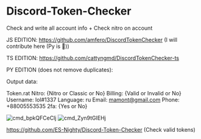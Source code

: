# Discord-Token-Checker
Check and write all account info + Check nitro on account

JS EDITION: https://github.com/amfero/DiscordTokenChecker (I will contribute here (Py is 🤢))

TS EDITION: https://github.com/cattyngmd/DiscordTokenChecker-ts

PY EDITION (does not remove duplicates):

Output data:

Token.rat Nitro: {Nitro or Classic or No} Billing: {Valid or Invalid or No} Username: lol#1337 Language: ru Email: mamont@gmail.com Phone: +88005553535 2fa: {Yes or No}

![cmd_bpkQFCeCIj](https://user-images.githubusercontent.com/49491499/121934641-01c2d680-cd61-11eb-9c75-1b312bd87081.png)
![cmd_Zyn9tGIEHj](https://user-images.githubusercontent.com/49491499/121754523-4d416e80-cb2e-11eb-85ee-23cf5def06b2.png)

https://github.com/ES-Nighty/Discord-Token-Checker (Check valid tokens)
